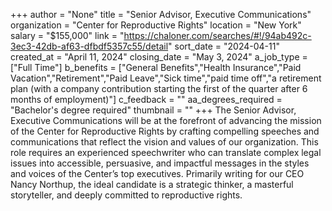 +++
author = "None"
title = "Senior Advisor, Executive Communications"
organization = "Center for Reproductive Rights"
location = "New York"
salary = "$155,000"
link = "https://chaloner.com/searches/#!/94ab492c-3ec3-42db-af63-dfbdf5357c55/detail"
sort_date = "2024-04-11"
created_at = "April 11, 2024"
closing_date = "May 3, 2024"
a_job_type = ["Full Time"]
b_benefits = ["General Benefits","Health Insurance","Paid Vacation","Retirement","Paid Leave","Sick time","paid time off","a retirement plan (with a company contribution starting the first of the quarter after 6 months of employment)"]
c_feedback = ""
aa_degrees_required = "Bachelor's degree required"
thumbnail = ""
+++
The Senior Advisor, Executive Communications will be at the forefront of advancing the mission of the Center for Reproductive Rights by crafting compelling speeches and communications that reflect the vision and values of our organization. This role requires an experienced speechwriter who can translate complex legal issues into accessible, persuasive, and impactful messages in the styles and voices of the Center’s top executives. Primarily writing for our CEO Nancy Northup, the ideal candidate is a strategic thinker, a masterful storyteller, and deeply committed to reproductive rights. 